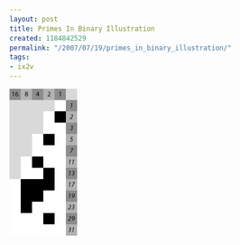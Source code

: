 ```yaml
---
layout: post
title: Primes In Binary Illustration
created: 1184842529
permalink: "/2007/07/19/primes_in_binary_illustration/"
tags:
- ix2v
---
```


<img src="/image/images/PrimePlotIllustration.png"/>

